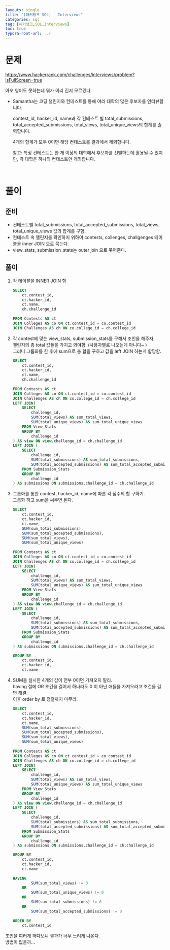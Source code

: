 ```yaml
---
layouts: single
title: "[해커랭크 SQL] - Interviews"
categories: sql
tag: [해커랭크,SQL,Interviews]
toc: true
typora-root-url: ../
---
```


# 문제 

https://www.hackerrank.com/challenges/interviews/problem?isFullScreen=true

아오 영어도 못하는데 뭐가 이리 긴지 모르겠다.   

- Samantha는 코딩 챌린지와 컨테스트를 통해 여러 대학의 많은 후보자를 인터뷰합니다.

  contest_id, hacker_id, name과 각 컨테스트 별 total_submissions, total_accepted_submissions, total_views, total_unique_views의 합계를 출력합니다.

  4개의 합계가 모두 0이면 해당 컨테스트를 결과에서 제외합니다.

  참고: 특정 컨테스트는 한 개 이상의 대학에서 후보자를 선별하는데 활용될 수 있지만, 각 대학은 하나의 컨테스트만 개최합니다.

<br>

# 풀이

## 준비

* 컨테스트별 total_submissions, total_accepted_submissions, total_views, total_unique_views 값의 합계를 구함. 
* 컨테스트 속 챌린지를 확인하지 위하여 contests, collenges, challgenges 테이블을 inner JOIN 으로 묶는다. 
* view_stats, submission_stats는 outer join 으로 묶어준다. 

## 풀이 

1. 각 테이블을 INNER JOIN 함   

   ```sql
   SELECT 
       ct.contest_id,
       ct.hacker_id, 
       ct.name, 
       ch.challenge_id
       
   FROM Contests AS ct
   JOIN Colleges AS co ON ct.contest_id = co.contest_id
   JOIN Challenges AS ch ON co.college_id = ch.college_id
   ```

   

2. 각 contest에 맞는 view_stats, submission_stats를 구해서 조인을 해주자     
   첼린지의 총 total 값들을 가지고 와야함. (사용자별로 나오는게 아니다~ )  
   그러니 그룹화를 한 후에 sum으로 총 합을 구하고 값을 left JOIN 하는게 합당함. 

   ```sql
   SELECT 
       ct.contest_id,
       ct.hacker_id, 
       ct.name, 
       ch.challenge_id
       
   FROM Contests AS ct
   JOIN Colleges AS co ON ct.contest_id = co.contest_id
   JOIN Challenges AS ch ON co.college_id = ch.college_id
   LEFT JOIN(
       SELECT 
           challenge_id, 
           SUM(total_views) AS sum_total_views, 
           SUM(total_unique_views) AS sum_total_unique_views
       FROM View_Stats
       GROUP BY 
           challenge_id
   ) AS view ON view.challenge_id = ch.challenge_id
   LEFT JOIN (
       SELECT 
           challenge_id, 
           SUM(total_submissions) AS sum_total_submissions,
           SUM(total_accepted_submissions) AS sum_total_accepted_submissions 
       FROM Submission_Stats
       GROUP BY 
           challenge_id
   ) AS submissions ON submissions.challenge_id = ch.challenge_id
   
   ```

3. 그룹화를 통한 contest, hacker_id, name에 따른 각 점수의 합 구하기.   
   그룹화 하고 sum을 써주면 된다. 

   ```sql
   SELECT 
       ct.contest_id,
       ct.hacker_id, 
       ct.name, 
       SUM(sum_total_submissions),
       SUM(sum_total_accepted_submissions),
       SUM(sum_total_views),
       SUM(sum_total_unique_views)
       
   FROM Contests AS ct
   JOIN Colleges AS co ON ct.contest_id = co.contest_id
   JOIN Challenges AS ch ON co.college_id = ch.college_id
   LEFT JOIN(
       SELECT 
           challenge_id, 
           SUM(total_views) AS sum_total_views, 
           SUM(total_unique_views) AS sum_total_unique_views
       FROM View_Stats
       GROUP BY 
           challenge_id
   ) AS view ON view.challenge_id = ch.challenge_id
   LEFT JOIN (
       SELECT 
           challenge_id, 
           SUM(total_submissions) AS sum_total_submissions,
           SUM(total_accepted_submissions) AS sum_total_accepted_submissions 
       FROM Submission_Stats
       GROUP BY 
           challenge_id
   ) AS submissions ON submissions.challenge_id = ch.challenge_id
   
   GROUP BY 
       ct.contest_id, 
       ct.hacker_id, 
       ct.name
   ```

4. SUM을 실시한 4개의 값이 전부 0이면 가져오지 말라.     
   having 절에 OR 조건을 걸어서 하나라도 0 이 아닌 애들을 가져오라고 조건을 걸면 해결.   
   이후 order by 로 정렬까지 마무리. 

   ```sql
   SELECT 
       ct.contest_id,
       ct.hacker_id, 
       ct.name, 
       SUM(sum_total_submissions),
       SUM(sum_total_accepted_submissions),
       SUM(sum_total_views),
       SUM(sum_total_unique_views)
       
   FROM Contests AS ct
   JOIN Colleges AS co ON ct.contest_id = co.contest_id
   JOIN Challenges AS ch ON co.college_id = ch.college_id
   LEFT JOIN(
       SELECT 
           challenge_id, 
           SUM(total_views) AS sum_total_views, 
           SUM(total_unique_views) AS sum_total_unique_views
       FROM View_Stats
       GROUP BY 
           challenge_id
   ) AS view ON view.challenge_id = ch.challenge_id
   LEFT JOIN (
       SELECT 
           challenge_id, 
           SUM(total_submissions) AS sum_total_submissions,
           SUM(total_accepted_submissions) AS sum_total_accepted_submissions 
       FROM Submission_Stats
       GROUP BY 
           challenge_id
   ) AS submissions ON submissions.challenge_id = ch.challenge_id
   
   GROUP BY 
       ct.contest_id, 
       ct.hacker_id, 
       ct.name
       
   HAVING 
           SUM(sum_total_views) != 0 
       OR
           SUM(sum_total_unique_views) != 0 
       OR 
           SUM(sum_total_submissions) != 0 
       OR 
           SUM(sum_total_accepted_submissions) != 0 
           
   ORDER BY 
       ct.contest_id
   ```

   

조인을 여러개 하다보니 결과가 너무 느리게 나온다.   
방법이 없을까...

